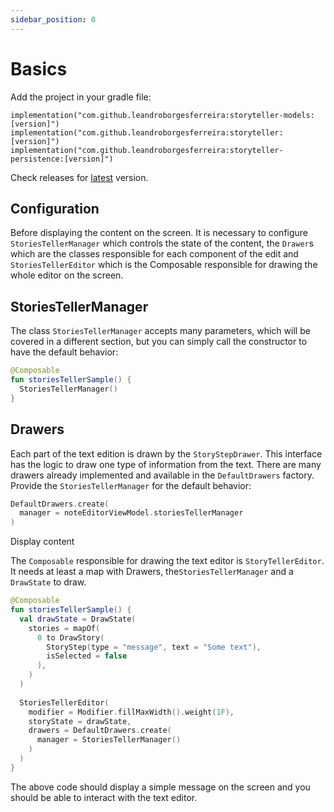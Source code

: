 ```yaml
---
sidebar_position: 0
---
```


# Basics

Add the project in your gradle file:

```other
implementation("com.github.leandroborgesferreira:storyteller-models:[version]")
implementation("com.github.leandroborgesferreira:storyteller:[version]")
implementation("com.github.leandroborgesferreira:storyteller-persistence:[version]")
```

Check releases for [latest](https://github.com/leandroBorgesFerreira/StoriesTeller/releases) version.

## Configuration

Before displaying the content on the screen. It is necessary to configure `StoriesTellerManager` which controls the state of the content, the `Drawer`s which are the classes responsible for each component of the edit and `StoriesTellerEditor` which is the Composable responsible for drawing the whole editor on the screen.

## StoriesTellerManager

The class `StoriesTellerManager` accepts many parameters, which will be covered in a different section, but you can simply call the constructor to have the default behavior:

```kotlin
@Composable
fun storiesTellerSample() {
  StoriesTellerManager()
}
```

## Drawers

Each part of the text edition is drawn by the `StoryStepDrawer`. This interface has the logic to draw one type of information from the text. There are many drawers already implemented and available in the `DefaultDrawers` factory. Provide the `StoriesTellerManager` for the default behavior:

```kotlin
DefaultDrawers.create(
  manager = noteEditorViewModel.storiesTellerManager 
)
```

Display content

The `Composable` responsible for drawing the text editor is `StoryTellerEditor`. It needs at least a map with Drawers, the`StoriesTellerManager` and a `DrawState` to draw.

```kotlin
@Composable
fun storiesTellerSample() {
  val drawState = DrawState(
    stories = mapOf(
      0 to DrawStory(
        StoryStep(type = "message", text = "Some text"),
        isSelected = false
      ),
    )
  )
  
  StoriesTellerEditor(
    modifier = Modifier.fillMaxWidth().weight(1F),
    storyState = drawState,
    drawers = DefaultDrawers.create(
      manager = StoriesTellerManager()
    )
  )
}
```

The above code should display a simple message on the screen and you should be able to interact with the text editor.

​

